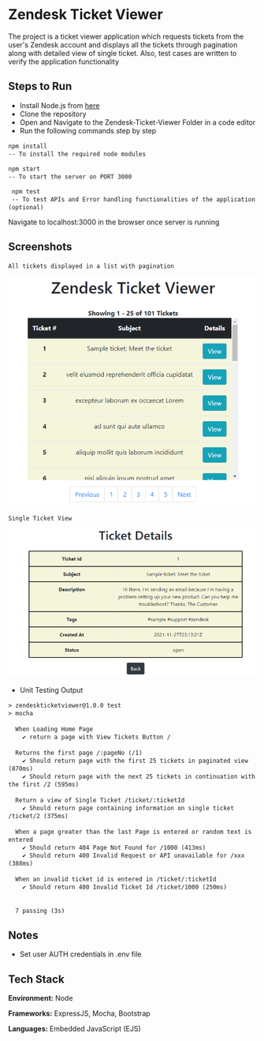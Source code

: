 
# Zendesk Ticket Viewer

The project is a ticket viewer application which 
requests tickets from the user's Zendesk account and displays 
all the tickets through pagination along with detailed view of single ticket. Also, test cases are written
to verify the application functionality

## Steps to Run
- Install Node.js from [here](https://nodejs.org/en/download/)
- Clone the repository
- Open and Navigate to the Zendesk-Ticket-Viewer Folder in a code editor
- Run the following commands step by step
 

 ```
 npm install
 -- To install the required node modules
 ```

 ```
 npm start
 -- To start the server on PORT 3000
 ```

```
 npm test
 -- To test APIs and Error handling functionalities of the application (optional)
 ```
 Navigate to localhost:3000 in the browser once server is running
## Screenshots

```
All tickets displayed in a list with pagination
```
<p align="center">
  <img src="Tickets.PNG">
</p>

```
Single Ticket View
```
![Image 1!](SingleTicket.PNG)

- Unit Testing Output
```
> zendeskticketviewer@1.0.0 test
> mocha

  When Loading Home Page
    ✔ return a page with View Tickets Button /

  Returns the first page /:pageNo (/1)
    ✔ Should return page with the first 25 tickets in paginated view (870ms)
    ✔ Should return page with the next 25 tickets in continuation with the first /2 (595ms)

  Return a view of Single Ticket /ticket/:ticketId
    ✔ Should return page containing information on single ticket /ticket/2 (375ms)

  When a page greater than the last Page is entered or random text is entered
    ✔ Should return 404 Page Not Found for /1000 (413ms)
    ✔ Should return 400 Invalid Request or API unavailable for /xxx (388ms)

  When an invalid ticket id is entered in /ticket/:ticketId
    ✔ Should return 400 Invalid Ticket Id /ticket/1000 (250ms)


  7 passing (3s)
```
## Notes
- Set user AUTH credentials in .env file
## Tech Stack
**Environment:** Node

**Frameworks:** ExpressJS, Mocha, Bootstrap

**Languages:** Embedded JavaScript (EJS)



